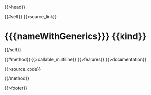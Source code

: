 {{>head}}

{{#self}}
{{>source_link}}
# {{{nameWithGenerics}}} {{kind}}
{{/self}}

{{#method}}
  {{>callable_multiline}}
  {{>features}}
{{>documentation}}

{{>source_code}}

{{/method}}

{{>footer}}
